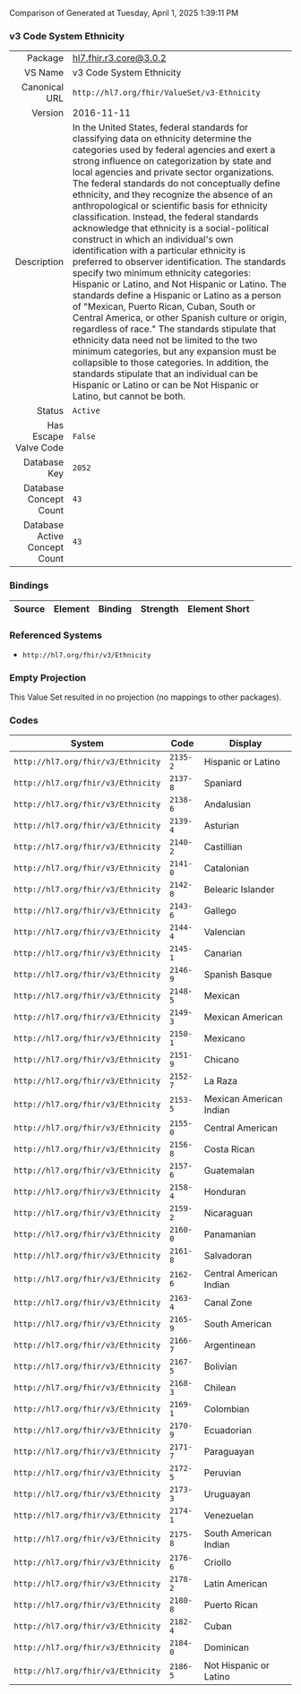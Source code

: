 Comparison of 
Generated at Tuesday, April 1, 2025 1:39:11 PM

### v3 Code System Ethnicity

|      |     |
| ---: | --- |
| Package | hl7.fhir.r3.core@3.0.2 |
| VS Name | v3 Code System Ethnicity |
| Canonical URL | `http://hl7.org/fhir/ValueSet/v3-Ethnicity` |
| Version | 2016-11-11 |
| Description | In the United States, federal standards for classifying data on ethnicity determine the categories used by federal agencies and exert a strong influence on categorization by state and local agencies and private sector organizations. The federal standards do not conceptually define ethnicity, and they recognize the absence of an anthropological or scientific basis for ethnicity classification.  Instead, the federal standards acknowledge that ethnicity is a social-political construct in which an individual's own identification with a particular ethnicity is preferred to observer identification.  The standards specify two minimum ethnicity categories: Hispanic or Latino, and Not Hispanic or Latino.  The standards define a Hispanic or Latino as a person of "Mexican, Puerto Rican, Cuban, South or Central America, or other Spanish culture or origin, regardless of race." The standards stipulate that ethnicity data need not be limited to the two minimum categories, but any expansion must be collapsible to those categories.  In addition, the standards stipulate that an individual can be Hispanic or Latino or can be Not Hispanic or Latino, but cannot be both. |
| Status | `Active` |
| Has Escape Valve Code | `False` |
| Database Key | `2052` |
| Database Concept Count | `43` |
| Database Active Concept Count | `43` |
### Bindings

| Source | Element | Binding | Strength | Element Short |
| ------ | ------- | ------- | -------- | ------------- |

### Referenced Systems

* `http://hl7.org/fhir/v3/Ethnicity`
### Empty Projection

This Value Set resulted in no projection (no mappings to other packages).

### Codes

| System | Code | Display |
| ------ | ---- | ------- |
| `http://hl7.org/fhir/v3/Ethnicity` | `2135-2` | Hispanic or Latino |
| `http://hl7.org/fhir/v3/Ethnicity` | `2137-8` | Spaniard |
| `http://hl7.org/fhir/v3/Ethnicity` | `2138-6` | Andalusian |
| `http://hl7.org/fhir/v3/Ethnicity` | `2139-4` | Asturian |
| `http://hl7.org/fhir/v3/Ethnicity` | `2140-2` | Castillian |
| `http://hl7.org/fhir/v3/Ethnicity` | `2141-0` | Catalonian |
| `http://hl7.org/fhir/v3/Ethnicity` | `2142-8` | Belearic Islander |
| `http://hl7.org/fhir/v3/Ethnicity` | `2143-6` | Gallego |
| `http://hl7.org/fhir/v3/Ethnicity` | `2144-4` | Valencian |
| `http://hl7.org/fhir/v3/Ethnicity` | `2145-1` | Canarian |
| `http://hl7.org/fhir/v3/Ethnicity` | `2146-9` | Spanish Basque |
| `http://hl7.org/fhir/v3/Ethnicity` | `2148-5` | Mexican |
| `http://hl7.org/fhir/v3/Ethnicity` | `2149-3` | Mexican American |
| `http://hl7.org/fhir/v3/Ethnicity` | `2150-1` | Mexicano |
| `http://hl7.org/fhir/v3/Ethnicity` | `2151-9` | Chicano |
| `http://hl7.org/fhir/v3/Ethnicity` | `2152-7` | La Raza |
| `http://hl7.org/fhir/v3/Ethnicity` | `2153-5` | Mexican American Indian |
| `http://hl7.org/fhir/v3/Ethnicity` | `2155-0` | Central American |
| `http://hl7.org/fhir/v3/Ethnicity` | `2156-8` | Costa Rican |
| `http://hl7.org/fhir/v3/Ethnicity` | `2157-6` | Guatemalan |
| `http://hl7.org/fhir/v3/Ethnicity` | `2158-4` | Honduran |
| `http://hl7.org/fhir/v3/Ethnicity` | `2159-2` | Nicaraguan |
| `http://hl7.org/fhir/v3/Ethnicity` | `2160-0` | Panamanian |
| `http://hl7.org/fhir/v3/Ethnicity` | `2161-8` | Salvadoran |
| `http://hl7.org/fhir/v3/Ethnicity` | `2162-6` | Central American Indian |
| `http://hl7.org/fhir/v3/Ethnicity` | `2163-4` | Canal Zone |
| `http://hl7.org/fhir/v3/Ethnicity` | `2165-9` | South American |
| `http://hl7.org/fhir/v3/Ethnicity` | `2166-7` | Argentinean |
| `http://hl7.org/fhir/v3/Ethnicity` | `2167-5` | Bolivian |
| `http://hl7.org/fhir/v3/Ethnicity` | `2168-3` | Chilean |
| `http://hl7.org/fhir/v3/Ethnicity` | `2169-1` | Colombian |
| `http://hl7.org/fhir/v3/Ethnicity` | `2170-9` | Ecuadorian |
| `http://hl7.org/fhir/v3/Ethnicity` | `2171-7` | Paraguayan |
| `http://hl7.org/fhir/v3/Ethnicity` | `2172-5` | Peruvian |
| `http://hl7.org/fhir/v3/Ethnicity` | `2173-3` | Uruguayan |
| `http://hl7.org/fhir/v3/Ethnicity` | `2174-1` | Venezuelan |
| `http://hl7.org/fhir/v3/Ethnicity` | `2175-8` | South American Indian |
| `http://hl7.org/fhir/v3/Ethnicity` | `2176-6` | Criollo |
| `http://hl7.org/fhir/v3/Ethnicity` | `2178-2` | Latin American |
| `http://hl7.org/fhir/v3/Ethnicity` | `2180-8` | Puerto Rican |
| `http://hl7.org/fhir/v3/Ethnicity` | `2182-4` | Cuban |
| `http://hl7.org/fhir/v3/Ethnicity` | `2184-0` | Dominican |
| `http://hl7.org/fhir/v3/Ethnicity` | `2186-5` | Not Hispanic or Latino |
